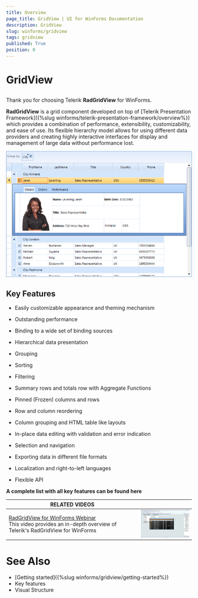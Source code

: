 ```yaml
---
title: Overview
page_title: GridView | UI for WinForms Documentation
description: GridView
slug: winforms/gridview
tags: gridview
published: True
position: 0
---
```


# GridView



## 

Thank you for choosing Telerik __RadGridView__ for WinForms.

__RadGridView__ is a grid component developed on top of [Telerik Presentation Framework]({%slug winforms/telerik-presentation-framework/overview%}) which provides a combination of performance, extensibility, customizability, and ease of use. Its flexible hierarchy model allows for using different data providers and creating highly interactive interfaces for display and management of large data without performance lost. 

![gridview-overview 001](images/gridview-overview001.png)

## Key Features

* Easily customizable appearance and theming mechanism
            

* Outstanding performance
            

* Binding to a wide set of binding sources
            

* Hierarchical data presentation
            

* Grouping
            

* Sorting
            

* Filtering
            

* Summary rows and totals row with Aggregate Functions
            

* Pinned (Frozen) columns and rows
            

* Row and column reordering
            

* Column grouping and HTML table like layouts
            

* In-place data editing with validation and error indication
            

* Selection and navigation
            

* Exporting data in different file formats
            

* Localization and right-to-left languages
            

* Flexible API
            

__A complete list with all key features can be found here__


| RELATED VIDEOS |  |
| ------ | ------ |
|[RadGridView for WinForms Webinar](http://tv.telerik.com/watch/winforms/webinar/radgridview-for-winforms-webinar)<br>This video provides an in-depth overview of Telerik's RadGridView for WinForms|![gridview-overview 002](images/gridview-overview002.png)|

# See Also

 * [Getting started]({%slug winforms/gridview/getting-started%})
 * Key features
 * Visual Structure
